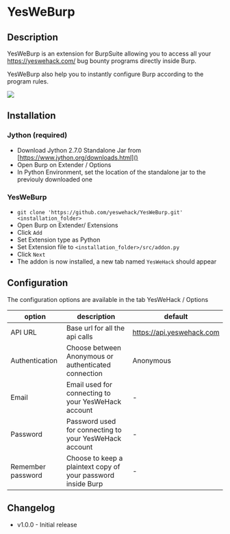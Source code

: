 # YesWeBurp

## Description

YesWeBurp is an extension for BurpSuite allowing you to access all your https://yeswehack.com/ bug bounty programs directly inside Burp.

YesWeBurp also help you to instantly configure Burp according to the program rules.

![](https://i.imgur.com/xkRj3wQ.png)

## Installation
 
### Jython (required) 

- Download Jython 2.7.0 Standalone Jar from [https://www.jython.org/downloads.html]()
- Open Burp on Extender / Options
- In Python Environment, set the location of the standalone jar to the previouly downloaded one

 
### YesWeBurp
- `git clone 'https://github.com/yeswehack/YesWeBurp.git' <installation_folder>`
- Open Burp on Extender/ Extensions
- Click `Add`
- Set Extension type as Python
- Set Extension file to `<installation_folder>/src/addon.py`
- Click `Next`
- The addon is now installed, a new tab named `YesWeHack` should appear

## Configuration

The configuration options are available in the tab YesWeHack / Options


| option | description | default |
|--------|-------------|---------|
| API URL | Base url for all the api calls | https://api.yeswehack.com  |
| Authentication | Choose between Anonymous or authenticated connection | Anonymous |
| Email | Email used for connecting to your YesWeHack account | - |
| Password | Password used for connecting to your YesWeHack account | - |
| Remember password | Choose to keep a plaintext copy of your password inside Burp | - |


## Changelog

- v1.0.0 - Initial release
